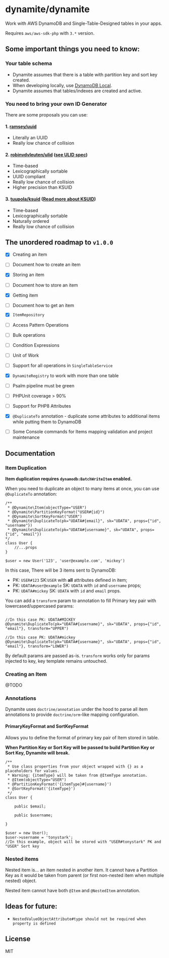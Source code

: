 # dynamite/dynamite

Work with AWS DynamoDB and Single-Table-Designed tables in your apps.

Requires `aws/aws-sdk-php` with `3.*` version. 

## Some important things you need to know:

### Your table schema
- Dynamite assumes that there is a table with partition key and sort key created.
- When developing locally, use [DynamoDB Local](https://docs.aws.amazon.com/amazondynamodb/latest/developerguide/DynamoDBLocal.html).
- Dynamite assumes that tables/indexes are created and active.

### You need to bring your own ID Generator
There are some proposals you can use:

#### 1. [ramsey/uuid](https://github.com/ramsey/uuid)
  - Literally an UUID
  - Really low chance of collision
  
#### 2. [robinvdvleuten/ulid](https://github.com/robinvdvleuten/php-ulid)  ([**see ULID spec**](https://github.com/ulid/spec))
  - Time-based
  - Lexicographically sortable
  - UUID compliant
  - Really low chance of collision
  - Higher precision than KSUID
#### 3. [tuupola/ksuid](https://github.com/tuupola/ksuid)  ([**Read more about KSUID**](https://github.com/segmentio/ksuid))
  - Time-based
  - Lexicographically sortable
  - Naturally ordered
  - Really low chance of collision

## The unordered roadmap to `v1.0.0`
- [x] Creating an item
- [ ] Document how to create an item
- [x] Storing an item
- [ ] Document how to store an item
- [x] Getting item
- [ ] Document how to get an item
- [x] `ItemRepository`
- [ ] Access Pattern Operations
- [ ] Bulk operations
- [ ] Condition Expressions
- [ ] Unit of Work
- [ ] Support for all operations in `SingleTableService`
- [x] `DynamiteRegistry` to work with more than one table
- [ ] Psalm pipeline must be green
- [ ] PHPUnit coverage > 90%
- [ ] Support for PHP8 Attributes 
- [x] `@DuplicateTo` annotation - duplicate some attributes to additional items while putting them to DynamoDB
- [ ] Some Console commands for Items mapping validation and project maintenance


## Documentation

### Item Duplication

**Item duplication requires `dynamodb:BatchWriteItem` enabled.**

When you need to duplicate an object to many items at once, you can use ``@DuplicateTo`` annotation:

````
/**
 * @Dynamite\Item(objectType="USER")
 * @Dynamite\PartitionKeyFormat("USER#{id}")
 * @Dynamite\SortKeyFormat("USER")
 * @Dynamite\DuplicateTo(pk="UDATA#{email}", sk="UDATA", props={"id", "username"})
 * @Dynamite\DuplicateTo(pk="UDATA#{username}", sk="UDATA", props={"id", "email"})
*/
class User {
    //...props
}

$user = new User('123', 'user@example.com', 'mickey')
````

In this case, There will be 3 items sent to DynamoDB:
- PK: `USER#123` SK:`USER` with **all** attributes defined in item;
- PK: `UDATA#user@example` SK: `UDATA` with `id` and `username` props;  
- PK: `UDATA#mickey` SK: `UDATA` with `id` and `email` props.


You can add a `transform` param to annotation to fill Primary key pair with lowercased/uppercased params:


````

//In this case PK: UDATA#MICKEY 
@Dynamite\DuplicateTo(pk="UDATA#{username}", sk="UDATA", props={"id", "email"}, transform="UPPER")

//In this case PK: UDATA#mickey
@Dynamite\DuplicateTo(pk="UDATA#{username}", sk="UDATA", props={"id", "email"}, transform="LOWER") 
````

By default params are passed as-is. `transform` works only for params injected to key, key template remains untouched.


### Creating an Item

@TODO

### Annotations

Dynamite uses `doctrine/annotation` under the hood to parse all item annotations to provide `doctrine/orm`-like mapping configuration.

#### PrimaryKeyFormat and SortKeyFormat 

Allows you to define the format of primary key pair of Item stored in table.

**When Partition Key or Sort Key will be passed to build Partition Key or Sort Key, Dynamite will break.**

```
/**
 * Use class properties from your object wrapped with {} as a placeholders for values.
 * Warning: {itemType} will be taken from @ItemType annotation.
 * @Item(objectType="USER")
 * @PartitionKeyFormat('{itemType}#{username}')
 * @SortKeyFormat('{itemType}')
 */
class User {
    
    public $email;
    
    public $username;

}

$user = new User();
$user->username = 'tonystark';
//In this example, object will be stored with "USER#tonystark" PK and "USER" Sort key
```


### Nested items

Nested item is... an item nested in another item. It cannot have a Partition Key as it would be taken from parent (or first
non-nested item when multiple nested) object. 

Nested item cannot have both `@Item` and `@NestedItem` annotation.


## Ideas for future:
- `NestedValueObjectAttribute#type should not be required when property is defined`

## License 

MIT

